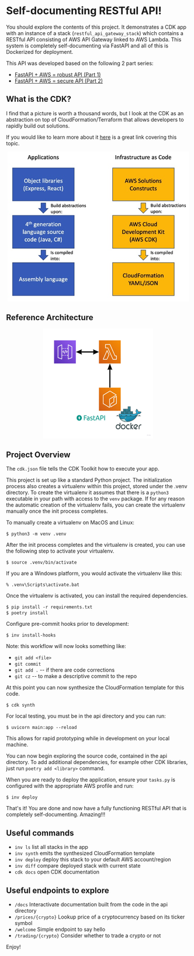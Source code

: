 
# Self-documenting RESTful API!

You should explore the contents of this project. It demonstrates a CDK app with an instance of a stack (`restful_api_gateway_stack`)
which contains a RESTful API consisting of AWS API Gateway linked to AWS Lambda. This system is completely self-documenting via FastAPI and all of this is Dockerized for deployment.

This API was developed based on the following 2 part series:
* [FastAPI + AWS = robust API (Part 1)](https://towardsdatascience.com/fastapi-aws-robust-api-part-1-f67ae47390f9)
* [FastAPI + AWS = secure API (Part 2)](https://towardsdatascience.com/fastapi-aws-secure-api-part-2-1123bff28b55)

## What is the CDK?
I find that a picture is worth a thousand words, but I look at the CDK as an abstraction on top of CloudFormation/Terraform that allows developers to rapidly build out solutions.

If you would like to learn more about it [here][CDK] is a great link covering this topic.
<p align="center">
    <img src=static/images/CDK_concept.jpeg alt="CDK Conceptual Image">
</p>

## Reference Architecture
<p align="center">
    <img src=static/images/Reference%20Architectures%20-%20RESTful%20API%20-%20Architecture.jpg  width="300" height="300" alt="Reference Architecture">
</p>

## Project Overview

The `cdk.json` file tells the CDK Toolkit how to execute your app.

This project is set up like a standard Python project.  The initialization process also creates
a virtualenv within this project, stored under the .venv directory.  To create the virtualenv
it assumes that there is a `python3` executable in your path with access to the `venv` package.
If for any reason the automatic creation of the virtualenv fails, you can create the virtualenv
manually once the init process completes.

To manually create a virtualenv on MacOS and Linux:

```
$ python3 -m venv .venv
```

After the init process completes and the virtualenv is created, you can use the following
step to activate your virtualenv.

```
$ source .venv/bin/activate
```

If you are a Windows platform, you would activate the virtualenv like this:

```
% .venv\Scripts\activate.bat
```

Once the virtualenv is activated, you can install the required dependencies.

```
$ pip install -r requirements.txt
$ poetry install
```

Configure pre-commit hooks prior to development:
```
$ inv install-hooks
```
Note: this workflow will now looks something like:
* `git add <file>`
* `git commit`
* `git add .` -- if there are code corrections
* `git cz` -- to make a descriptive commit to the repo


At this point you can now synthesize the CloudFormation template for this code.

```
$ cdk synth
```

For local testing, you must be in the api directory and you can run:

```
$ uvicorn main:app --reload
```
This allows for rapid prototyping while in development on your local machine.

You can now begin exploring the source code, contained in the api directory. To add additional dependencies, for example other CDK libraries, just run `poetry add <library>`
command.

When you are ready to deploy the application, ensure your `tasks.py` is configured with the appropriate AWS profile and run:

```
$ inv deploy
```

That's it! You are done and now have a fully functioning RESTful API that is completely self-documenting. Amazing!!!

## Useful commands

 * `inv ls`          list all stacks in the app
 * `inv synth`       emits the synthesized CloudFormation template
 * `inv deploy`      deploy this stack to your default AWS account/region
 * `inv diff`        compare deployed stack with current state
 * `cdk docs`        open CDK documentation

## Useful endpoints to explore
* `/docs` Interactivate documentation built from the code in the api directory
* `/prices/{crypto}` Lookup price of a cryptocurrency based on its ticker symbol
* `/welcome` Simple endpoint to say hello
* `/trading/{crypto}` Consider whether to trade a crypto or not

Enjoy!

[CDK]: https://aws.amazon.com/blogs/devops/rapid-flexible-infrastructure-with-solutions-constructs-cdk/
